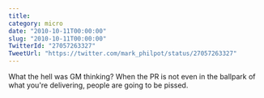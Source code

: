 ```yaml
---
title: 
category: micro
date: "2010-10-11T00:00:00"
slug: "2010-10-11T00:00:00"
TwitterId: "27057263327"
TweetUrl: "https://twitter.com/mark_philpot/status/27057263327"
---
```


What the hell was GM thinking? When the PR is not even in the ballpark of what
you're delivering, people are going to be pissed.
